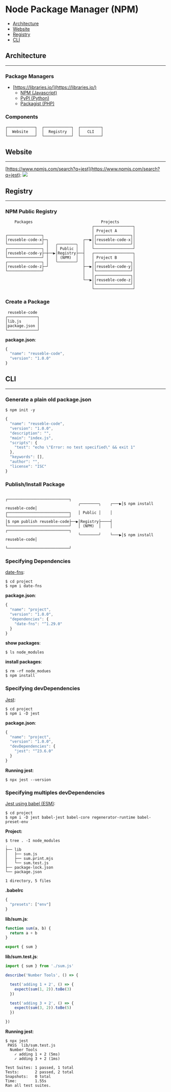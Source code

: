 # Node Package Manager (NPM)

* [Architecture](#architecture)
* [Website](#website)
* [Registry](#registry)
* [CLI](#cli)

## Architecture
---

### Package Managers

* [https://libraries.io/](https://libraries.io/)
  * [NPM (Javascript)](https://www.npmjs.com/)
  * [PyPI (Python)](https://pypi.org/)
  * [Packagist (PHP)](https://packagist.org/)

### Components

```
┌────────────┐  ┌────────────┐  ┌─────────┐
│  Website   │  │  Registry  │  │   CLI   │
└────────────┘  └────────────┘  └─────────┘
```

## Website
---

[https://www.npmjs.com/search?q=jest](https://www.npmjs.com/search?q=jest):
![](assets/npm-search.png)

## Registry
---

### NPM Public Registry

```
    Packages                              Projects
                                      ┌─────────────────┐
                                      │ Project A       │
┌───────────────┐                     │┌───────────────┐│
│reuseble-code-x├─┐               ┌──▶││reuseble-code-x││
└───────────────┘ │   ╭────────╮  │   │└───────────────┘│
┌───────────────┐ │   │ Public │  │   └─────────────────┘
│reuseble-code-y├─┼──▶│Registry├──┤   ┌─────────────────┐
└───────────────┘ │   │ (NPM)  │  │   │ Project B       │ 
┌───────────────┐ │   ╰────────╯  │   │┌───────────────┐│
│reuseble-code-z├─┘               ├──▶││reuseble-code-y││
└───────────────┘                 │   │└───────────────┘│
                                  │   │┌───────────────┐│
                                  └──▶││reuseble-code-z││
                                      │└───────────────┘│
                                      └─────────────────┘
```

### Create a Package

```
 reuseble-code 
┌─────────────┐
│lib.js       │
│package.json │
└─────────────┘
```

**package.json**:
```js
{
  "name": "reuseble-code",
  "version": "1.0.0"
}
```

## CLI
---

### Generate a plain old package.json

```
$ npm init -y
```

```js
{
  "name": "reuseble-code",
  "version": "1.0.0",
  "description": "",
  "main": "index.js",
  "scripts": {
    "test": "echo \"Error: no test specified\" && exit 1"
  },
  "keywords": [],
  "author": "",
  "license": "ISC"
}
```

### Publish/Install Package

```
                                                   ┌───────────────────────────┐    
                                ╭────────╮    ┌───▶│$ npm install reuseble-code│
┌───────────────────────────┐   │ Public │    │    └───────────────────────────┘
│$ npm publish reuseble-code├──▶│Registry├────┤       
└───────────────────────────┘   │ (NPM)  │    │    ┌───────────────────────────┐
                                ╰────────╯    └───▶│$ npm install reuseble-code│
                                                   └───────────────────────────┘ 
```

### Specifying Dependencies

[date-fns](https://date-fns.org):
```
$ cd project
$ npm i date-fns
```

**package.json**:
```js
{
  "name": "project",
  "version": "1.0.0",
  "dependencies": {
    "date-fns": "^1.29.0"
  }
}
```

**show packages**:
```
$ ls node_modules
```

**install packages**:
```
$ rm -rf node_modues
$ npm install
```

### Specifying devDependencies

[Jest](https://jestjs.io/en):
```
$ cd project
$ npm i -D jest
```

**package.json**:

```js
{
  "name": "project",
  "version": "1.0.0",
  "devDependencies": {
    "jest": "^23.6.0"
  }
}
```

**Running jest**:

```
$ npx jest --version
```

### Specifying multiples devDependencies

[Jest using babel (ESM)](https://jestjs.io/docs/en/getting-started#using-babel):
```
$ cd project
$ npm i -D jest babel-jest babel-core regenerator-runtime babel-preset-env
```

**Project:**
```
$ tree . -I node_modules
.
├── lib
│   ├── sum.js
│   ├── sum.print.mjs
│   └── sum.test.js
├── package-lock.json
└── package.json

1 directory, 5 files
```

**.babelrc**
```js
{
  "presets": ["env"]
}
```

**lib/sum.js**:
```js
function sum(a, b) {
  return a + b
}

export { sum }
```

**lib/sum.test.js**:
```js
import { sum } from './sum.js'

describe('Number Tools', () => {

  test('adding 1 + 2', () => {
    expect(sum(1, 2)).toBe(3)
  })

  test('adding 3 + 2', () => {
    expect(sum(3, 2)).toBe(5)
  })

})
```

**Running jest**:
```
$ npx jest
 PASS  lib/sum.test.js
  Number Tools
    ✓ adding 1 + 2 (5ms)
    ✓ adding 3 + 2 (1ms)

Test Suites: 1 passed, 1 total
Tests:       2 passed, 2 total
Snapshots:   0 total
Time:        1.55s
Ran all test suites.
```